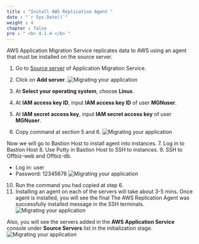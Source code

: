 ```yaml
---
title : "Install AWS Replication Agent "
date : "`r Sys.Date()`"
weight : 4
chapter : false
pre : " <b> 4.1.4 </b> "
---
```

AWS Application Migration Service replicates data to AWS using an agent that must be installed on the source server.
1. Go to [Source server](https://us-west-2.console.aws.amazon.com/mgn/home?region=us-west-2#/sourceServers) of Application Migration Service.
2. Click on **Add server**.
![Migrating your application](../../../images/4.migrateinfra/4.1migrateapp/4.1.4installagent/4.1.4.1installagent.png?width=90pc)

3. At **Select your operating system**, choose **Linux**.
4. At **IAM access key ID**, input **IAM access key ID** of user **MGNuser**.
5. At **IAM secret access key**, input **IAM secret access key** of user **MGNuser**.
6. Copy command at section 5 and 6.
![Migrating your application](../../../images/4.migrateinfra/4.1migrateapp/4.1.4installagent/4.1.4.2installagent.png?width=90pc)

Now we will go to Bastion Host to install agent into instances.
7. Log in to Bastion Host
8. Use Putty in Bastion Host to SSH to instances.
9. SSH to Offbiz-web and Offbiz-db.
+ Log in: user
+ Password: 12345678
![Migrating your application](../../../images/4.migrateinfra/4.1migrateapp/4.1.4installagent/4.1.4.3installagent.png?width=90pc)

10. Run the command you had copied at step 6.
11. Installing an agent on each of the servers will take about 3-5 mins. Once agent is installed, you will see the final The AWS Replication Agent was successfully installed message in the SSH terminals.
![Migrating your application](../../../images/4.migrateinfra/4.1migrateapp/4.1.4installagent/4.1.4.4installagent.png?width=90pc)

Also, you will see the servers added in the **AWS Application Service** console under **Source Servers** list in the initialization stage.
![Migrating your application](../../../images/4.migrateinfra/4.1migrateapp/4.1.4installagent/4.1.4.5installagent.png?width=90pc)